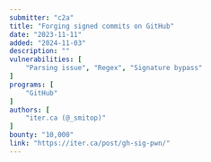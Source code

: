 ```yaml
---
submitter: "c2a"
title: "Forging signed commits on GitHub"
date: "2023-11-11"
added: "2024-11-03"
description: ""
vulnerabilities: [
    "Parsing issue", "Regex", "Signature bypass"
]
programs: [
    "GitHub"
]
authors: [
    "iter.ca (@_smitop)"
]
bounty: "10,000"
link: "https://iter.ca/post/gh-sig-pwn/"
---
```





